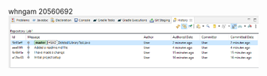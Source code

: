 whngam
20560692
![Git History](https://github.com/whngam/comp3111-lab1-2021s/blob/master/git_history.png)

